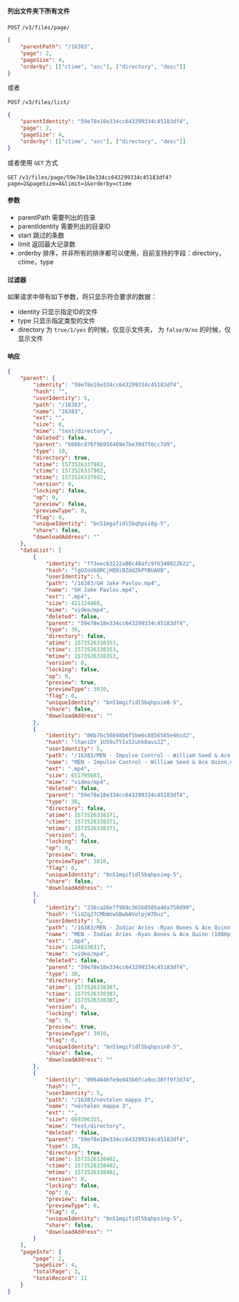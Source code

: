 #### 列出文件夹下所有文件

```POST``` ```/v3/files/page/```

```json
{
	"parentPath": "/16383",
	"page": 2,
	"pageSize": 4,
	"orderby": [["ctime", "asc"], ["directory", "desc"]]
}
```

或者

```POST``` ```/v3/files/list/```

```json
{
	"parentIdentity": "59e78e18e334cc643299334c45183df4",
	"page": 2,
	"pageSize": 4,
	"orderby": [["ctime", "asc"], ["directory", "desc"]]
}
```

或者使用 ```GET``` 方式

```GET``` ```/v3/files/page/59e78e18e334cc643299334c45183df4?page=2&pageSize=4&limit=1&orderby=ctime```


#### 参数

* parentPath 需要列出的目录
* parentIdentity 需要列出的目录ID
* start 跳过的条数
* limit 返回最大记录数
* orderby 排序，并非所有的排序都可以使用，目前支持的字段：directory，ctime，type

#### 过滤器

如果请求中带有如下参数，将只显示符合要求的数据：

* identity 只显示指定ID的文件
* type 只显示指定类型的文件
* directory 为 ```true/1/yes``` 的时候，仅显示文件夹， 为 ```false/0/no``` 的时候，仅显示文件

#### 响应

```json
{
    "parent": {
        "identity": "59e78e18e334cc643299334c45183df4",
        "hash": "",
        "userIdentity": 5,
        "path": "/16383",
        "name": "16383",
        "ext": "",
        "size": 0,
        "mime": "text/directory",
        "deleted": false,
        "parent": "6666cd76f96956469e7be39d750cc7d9",
        "type": 10,
        "directory": true,
        "atime": 1573526337982,
        "ctime": 1573526337982,
        "mtime": 1573526337982,
        "version": 0,
        "locking": false,
        "op": 0,
        "preview": false,
        "previewType": 0,
        "flag": 0,
        "uniqueIdentity": "bn51mgafidl5bqhpsi8g-5",
        "share": false,
        "downloadAddress": ""
    },
    "dataList": [
        {
            "identity": "f73eec63222a88c48afc9f6340022b22",
            "hash": "lgOZoV6QRCjHQ0iBZddZkPYBUA0B",
            "userIdentity": 5,
            "path": "/16383/GH Jake Pavlov.mp4",
            "name": "GH Jake Pavlov.mp4",
            "ext": ".mp4",
            "size": 421124460,
            "mime": "video/mp4",
            "deleted": false,
            "parent": "59e78e18e334cc643299334c45183df4",
            "type": 30,
            "directory": false,
            "atime": 1573526338353,
            "ctime": 1573526338353,
            "mtime": 1573526338353,
            "version": 0,
            "locking": false,
            "op": 0,
            "preview": true,
            "previewType": 3010,
            "flag": 0,
            "uniqueIdentity": "bn51mgifidl5bqhpsim0-5",
            "share": false,
            "downloadAddress": ""
        },
        {
            "identity": "06b76c56848b6f5be6c8856585e46cd2",
            "hash": "lhaniDY_1U59uTYIx52uhk0avs2Z",
            "userIdentity": 5,
            "path": "/16383/MEN - Impulse Control - William Seed & Ace Quinn.mp4",
            "name": "MEN - Impulse Control - William Seed & Ace Quinn.mp4",
            "ext": ".mp4",
            "size": 651795683,
            "mime": "video/mp4",
            "deleted": false,
            "parent": "59e78e18e334cc643299334c45183df4",
            "type": 30,
            "directory": false,
            "atime": 1573526338371,
            "ctime": 1573526338371,
            "mtime": 1573526338371,
            "version": 0,
            "locking": false,
            "op": 0,
            "preview": true,
            "previewType": 3010,
            "flag": 0,
            "uniqueIdentity": "bn51mgifidl5bqhpsimg-5",
            "share": false,
            "downloadAddress": ""
        },
        {
            "identity": "236ca26e7f989c365b8505a40a758d99",
            "hash": "liUZq27CMbWzwSBwbAVolpjW7Duz",
            "userIdentity": 5,
            "path": "/16383/MEN - Zodiac Aries -Ryan Bones & Ace Quinn (1080p).mp4",
            "name": "MEN - Zodiac Aries -Ryan Bones & Ace Quinn (1080p).mp4",
            "ext": ".mp4",
            "size": 1248336317,
            "mime": "video/mp4",
            "deleted": false,
            "parent": "59e78e18e334cc643299334c45183df4",
            "type": 30,
            "directory": false,
            "atime": 1573526338387,
            "ctime": 1573526338387,
            "mtime": 1573526338387,
            "version": 0,
            "locking": false,
            "op": 0,
            "preview": true,
            "previewType": 3010,
            "flag": 0,
            "uniqueIdentity": "bn51mgifidl5bqhpsin0-5",
            "share": false,
            "downloadAddress": ""
        },
        {
            "identity": "0964846fe9e843b0fca9ec30ff9f3d74",
            "hash": "",
            "userIdentity": 5,
            "path": "/16383/névtelen mappa 3",
            "name": "névtelen mappa 3",
            "ext": "",
            "size": 669396355,
            "mime": "text/directory",
            "deleted": false,
            "parent": "59e78e18e334cc643299334c45183df4",
            "type": 10,
            "directory": true,
            "atime": 1573526338402,
            "ctime": 1573526338402,
            "mtime": 1573526338402,
            "version": 0,
            "locking": false,
            "op": 0,
            "preview": false,
            "previewType": 0,
            "flag": 0,
            "uniqueIdentity": "bn51mgifidl5bqhpsing-5",
            "share": false,
            "downloadAddress": ""
        }
    ],
    "pageInfo": {
        "page": 2,
        "pageSize": 4,
        "totalPage": 3,
        "totalRecord": 11
    }
}
```
